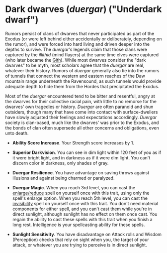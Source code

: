 # Dark dwarves (*duergar*) ("Underdark dwarf")
Rumors persist of clans of dwarves that never participated as part of the Exodus (or were left behind either accidentally or deliberately, depending on the rumor), and were forced into hard living and driven deeper into the depths to survive. The *duergar*'s legends claim that those clans were captured by the *illithid* (mind flayers) at the same time elves were captured (who later became the [Gith](../Gith.md)). While most dwarves consider the "dark dwarves" to be myth, most scholars agree that the *duergar* are real, whatever their history. Rumors of *duergar* generally also tie into the rumors of tunnels that connect the western and eastern reaches of the Daw mountain range underneath the Ravensound, as such tunnels would provide adequate depth to hide them from the Hordes that precipitated the Exodus.

Most of the *duergar* encountered tend to be bitter and resentful, angry at the dwarves for their collective racial pain, with little to no remorse for the dwarves' own tragedies or history. *Duergar* are often paranoid and shun outsiders, though many that have come into contact with surface-dwellers have slowly adjusted their feelings and expectations accordingly. *Duergar* society is clan-based, much like the dwarves' was prior to the Exodus, and the bonds of clan often supersede all other concerns and obligations, even unto death.

* **Ability Score Increase**. Your Strength score increases by 1.

* **Superior Darkvision**. You can see in dim light within 120 feet of you as if it were bright light, and in darkness as if it were dim light. You can't discern color in darkness, only shades of gray.

* **Duergar Resilience**. You have advantage on saving throws against illusions and against being charmed or paralyzed.

* **Duergar Magic**. When you reach 3rd level, you can cast the [enlarge/reduce](/Magic/Spells/enlarge-reduce.md) spell on yourself once with this trait, using only the spell's enlarge option. When you reach 5th level, you can cast the [invisibility](/Magic/Spells/invisibility.md) spell on yourself once with this trait. You don't need material components for either spell, and you can't cast them while you're in direct sunlight, although sunlight has no effect on them once cast. You regain the ability to cast these spells with this trait when you finish a long rest. Intelligence is your spellcasting ability for these spells.

* **Sunlight Sensitivity**. You have disadvantage on Attack rolls and Wisdom (Perception) checks that rely on sight when you, the target of your attack, or whatever you are trying to perceive is in direct sunlight.
